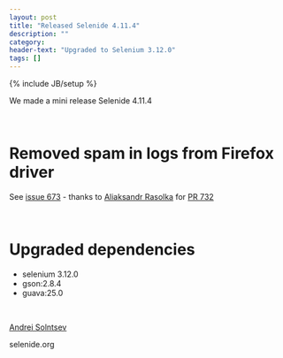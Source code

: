 ```yaml
---
layout: post
title: "Released Selenide 4.11.4"
description: ""
category:
header-text: "Upgraded to Selenium 3.12.0"
tags: []
---
```

{% include JB/setup %}

We made a mini release Selenide 4.11.4

<br>

# Removed spam in logs from Firefox driver 

See [issue 673](https://github.com/selenide/selenide/issues/673) - thanks to [Aliaksandr Rasolka](https://github.com/rosolko) for [PR 732](https://github.com/selenide/selenide/pull/732)

<br>

# Upgraded dependencies

* selenium 3.12.0
* gson:2.8.4
* guava:25.0

<br>

[Andrei Solntsev](http://asolntsev.github.io/)

selenide.org
